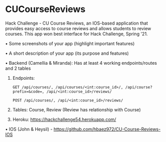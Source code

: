 # CUCourseReviews
Hack Challenge - CU Course Reviews, an IOS-based application that provides easy access to course reviews and allows students to review courses. This app won best interface for Hack Challenge, Spring '21.

• Some screenshots of your app (highlight important features)

• A short description of your app (its purpose and features)

• Backend (Camellia & Miranda): Has at least 4 working endpoints/routes and 2 tables 

1. Endpoints: 

       GET /api/courses/, /api/courses/<int:course_id>/, /api/course?prefix=&code=, /api/<int:course_id>/reviews/

       POST /api/courses/, /api/<int:course_id>/reviews/
2. Tables: Course, Review (Review has relationship with Course)
3. Heroku: https://hackchallenge54.herokuapp.com/

• IOS (John & Heysil) - https://github.com/hbaez972/CU-Course-Reviews-IOS
